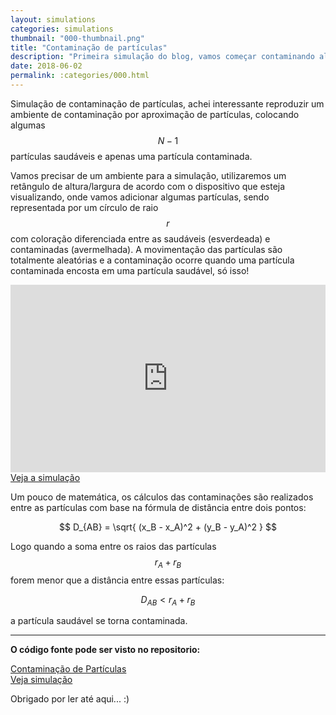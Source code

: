 ```yaml
---
layout: simulations
categories: simulations
thumbnail: "000-thumbnail.png"
title: "Contaminação de partículas"
description: "Primeira simulação do blog, vamos começar contaminando algumas partículas?"
date: 2018-06-02
permalink: :categories/000.html
---
```



Simulação de contaminação de partículas, achei interessante reproduzir um ambiente de contaminação por aproximação de partículas, colocando algumas $$ N - 1 $$ partículas saudáveis e apenas uma partícula contaminada.

Vamos precisar de um ambiente para a simulação, utilizaremos um retângulo de altura/largura de acordo com o dispositivo que esteja visualizando, onde vamos adicionar algumas partículas, sendo representada por um círculo de raio $$ r $$ com coloração diferenciada entre as saudáveis (esverdeada) e contaminadas (avermelhada). A movimentação das partículas são totalmente aleatórias e a contaminação ocorre quando uma partícula contaminada encosta em uma partícula saudável, só isso!


<iframe src="https://sylviot.github.io/eng-particle-contamination" width="100%" height="300px" frameborder="0"></iframe>
<i class="fa fa-cubes"></i> <a href="https://sylviot.github.io/eng-particle-contamination" target="_blank"> Veja a simulação </a>

Um pouco de matemática, os cálculos das contaminações são realizados entre as partículas com base na fórmula de distância entre dois pontos:

$$ D_{AB} = \sqrt{ (x_B - x_A)^2 + (y_B - y_A)^2 } $$

Logo quando a soma entre os raios das partículas $$ r_A + r_B $$ forem menor que a distância entre essas partículas:

$$ D_{AB} < r_A + r_B $$

a partícula saudável se torna contaminada.

---

**O código fonte pode ser visto no repositorio:**

<i class="fa fa-github"></i> <a href="https://github.com/sylviot/eng-particle-contamination" target="_blank">  Contaminação de Partículas</a>
<br>
<i class="fa fa-cubes"></i> <a href="https://github.com/sylviot/eng-particle-contamination" target="_blank">  Veja simulação</a>


Obrigado por ler até aqui... :)